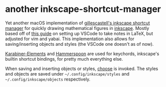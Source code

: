 # another inkscape-shortcut-manager

Yet another macOS implementation of [gillescastell's inkscape shortcut manager](https://github.com/gillescastel/inkscape-shortcut-manager/tree/master) for quickly drawing mathematical figures in [inkscape](https://inkscape.org). Mostly based off of [this guide](https://github.com/sleepymalc/VSCode-LaTeX-Inkscape) on setting up VSCode to take notes in LaTeX, but adjusted for vim and yabai. This implementation also allows for saving/inserting objects and styles (the VSCode one doesn't as of now).

[Karabiner-Elements](https://karabiner-elements.pqrs.org/) and [Hammerspoon](https://www.hammerspoon.org/) are used for keychords, inkscape's builtin shortcut bindings, for pretty much everything else. 

When saving and inserting objects or styles, [choose](https://github.com/chipsenkbeil/choose/tree/master) is invoked. The styles and objects are saved under `~/.config/inkscape/styles` and `~/.config/inkscape/objects` respectively.

